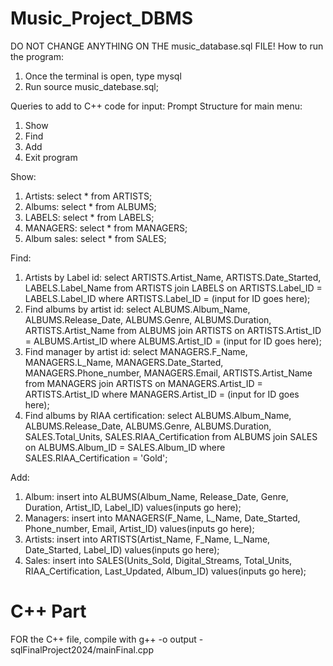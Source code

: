 # Music_Project_DBMS
DO NOT CHANGE ANYTHING ON THE music_database.sql FILE!
How to run the program:
1) Once the terminal is open, type mysql
2) Run source music_datebase.sql;

Queries to add to C++ code for input:
Prompt Structure for main menu:
1) Show
2) Find
3) Add
4) Exit program

Show:
1) Artists: select * from ARTISTS;
2) Albums: select * from ALBUMS;
3) LABELS: select * from LABELS;
4) MANAGERS: select * from MANAGERS;
5) Album sales: select * from SALES;

Find:
1) Artists by Label id: select ARTISTS.Artist_Name, ARTISTS.Date_Started, LABELS.Label_Name from ARTISTS join LABELS on ARTISTS.Label_ID = LABELS.Label_ID where ARTISTS.Label_ID = (input for ID goes here);
2) Find albums by artist id: select ALBUMS.Album_Name, ALBUMS.Release_Date, ALBUMS.Genre, ALBUMS.Duration, ARTISTS.Artist_Name from ALBUMS join ARTISTS on ARTISTS.Artist_ID = ALBUMS.Artist_ID where ALBUMS.Artist_ID = (input for ID goes here);
3) Find manager by artist id: select MANAGERS.F_Name, MANAGERS.L_Name, MANAGERS.Date_Started, MANAGERS.Phone_number, MANAGERS.Email, ARTISTS.Artist_Name from MANAGERS join ARTISTS on MANAGERS.Artist_ID = ARTISTS.Artist_ID where MANAGERS.Artist_ID = (input for ID goes here);
4) Find albums by RIAA certification: select ALBUMS.Album_Name, ALBUMS.Release_Date, ALBUMS.Genre, ALBUMS.Duration, SALES.Total_Units, SALES.RIAA_Certification from ALBUMS join 
SALES on ALBUMS.Album_ID = SALES.Album_ID where SALES.RIAA_Certification = 'Gold';

Add:
1) Album: insert into ALBUMS(Album_Name, Release_Date, Genre, Duration, Artist_ID, Label_ID) values(inputs go here);
2) Managers: insert into MANAGERS(F_Name, L_Name, Date_Started, Phone_number, Email, Artist_ID) values(inputs go here);
3) Artists: insert into ARTISTS(Artist_Name, F_Name, L_Name, Date_Started, Label_ID) values(inputs go here);
4) Sales: insert into SALES(Units_Sold, Digital_Streams, Total_Units, RIAA_Certification, Last_Updated, Album_ID) values(inputs go here);



# C++ Part

FOR the C++ file, compile with g++ -o output -sqlFinalProject2024/mainFinal.cpp
